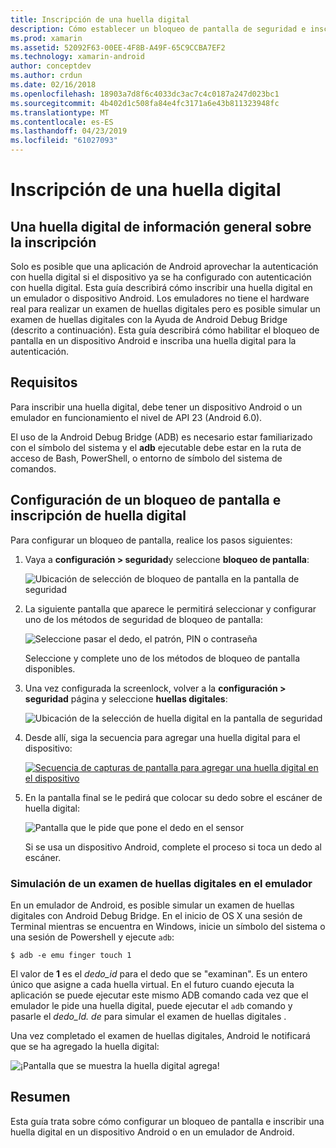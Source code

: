```yaml
---
title: Inscripción de una huella digital
description: Cómo establecer un bloqueo de pantalla de seguridad e inscribir una huella digital en un emulador o dispositivo Android.
ms.prod: xamarin
ms.assetid: 52092F63-00EE-4F8B-A49F-65C9CCBA7EF2
ms.technology: xamarin-android
author: conceptdev
ms.author: crdun
ms.date: 02/16/2018
ms.openlocfilehash: 18903a7d8f6c4033dc3ac7c4c0187a247d023bc1
ms.sourcegitcommit: 4b402d1c508fa84e4fc3171a6e43b811323948fc
ms.translationtype: MT
ms.contentlocale: es-ES
ms.lasthandoff: 04/23/2019
ms.locfileid: "61027093"
---
```

# <a name="enrolling-a-fingerprint"></a>Inscripción de una huella digital

## <a name="enrolling-a-fingerprint-overview"></a>Una huella digital de información general sobre la inscripción

Solo es posible que una aplicación de Android aprovechar la autenticación con huella digital si el dispositivo ya se ha configurado con autenticación con huella digital. Esta guía describirá cómo inscribir una huella digital en un emulador o dispositivo Android. Los emuladores no tiene el hardware real para realizar un examen de huellas digitales pero es posible simular un examen de huellas digitales con la Ayuda de Android Debug Bridge (descrito a continuación).  Esta guía describirá cómo habilitar el bloqueo de pantalla en un dispositivo Android e inscriba una huella digital para la autenticación.

## <a name="requirements"></a>Requisitos

Para inscribir una huella digital, debe tener un dispositivo Android o un emulador en funcionamiento el nivel de API 23 (Android 6.0).

El uso de la Android Debug Bridge (ADB) es necesario estar familiarizado con el símbolo del sistema y el **adb** ejecutable debe estar en la ruta de acceso de Bash, PowerShell, o entorno de símbolo del sistema de comandos.

## <a name="configuring-a-screen-lock-and-enrolling-a-fingerprint"></a>Configuración de un bloqueo de pantalla e inscripción de huella digital 

Para configurar un bloqueo de pantalla, realice los pasos siguientes:

1. Vaya a **configuración > seguridad**y seleccione **bloqueo de pantalla**:

    ![Ubicación de selección de bloqueo de pantalla en la pantalla de seguridad](enrolling-fingerprint-images/testing-01.png)

2. La siguiente pantalla que aparece le permitirá seleccionar y configurar uno de los métodos de seguridad de bloqueo de pantalla: 

    ![Seleccione pasar el dedo, el patrón, PIN o contraseña](enrolling-fingerprint-images/testing-02.png)

   Seleccione y complete uno de los métodos de bloqueo de pantalla disponibles.

3. Una vez configurada la screenlock, volver a la **configuración > seguridad** página y seleccione **huellas digitales**:

    ![Ubicación de la selección de huella digital en la pantalla de seguridad](enrolling-fingerprint-images/testing-03.png)

4. Desde allí, siga la secuencia para agregar una huella digital para el dispositivo:

    [![Secuencia de capturas de pantalla para agregar una huella digital en el dispositivo](enrolling-fingerprint-images/testing-04-sml.png)](enrolling-fingerprint-images/testing-04.png#lightbox)

5. En la pantalla final se le pedirá que colocar su dedo sobre el escáner de huella digital: 

    ![Pantalla que le pide que pone el dedo en el sensor](enrolling-fingerprint-images/testing-05.png)

    Si se usa un dispositivo Android, complete el proceso si toca un dedo al escáner. 
    
    
### <a name="simulating-a-fingerprint-scan-on-the-emulator"></a>Simulación de un examen de huellas digitales en el emulador

En un emulador de Android, es posible simular un examen de huellas digitales con Android Debug Bridge. En el inicio de OS X una sesión de Terminal mientras se encuentra en Windows, inicie un símbolo del sistema o una sesión de Powershell y ejecute `adb`:

```shell
$ adb -e emu finger touch 1
```

El valor de **1** es el _dedo\_id_ para el dedo que se "examinan". Es un entero único que asigne a cada huella virtual. En el futuro cuando ejecuta la aplicación se puede ejecutar este mismo ADB comando cada vez que el emulador le pide una huella digital, puede ejecutar el `adb` comando y pasarle el _dedo\_Id. de_ para simular el examen de huellas digitales .

Una vez completado el examen de huellas digitales, Android le notificará que se ha agregado la huella digital:  

![¡Pantalla que se muestra la huella digital agrega!](enrolling-fingerprint-images/testing-06.png)

## <a name="summary"></a>Resumen 

Esta guía trata sobre cómo configurar un bloqueo de pantalla e inscribir una huella digital en un dispositivo Android o en un emulador de Android. 

